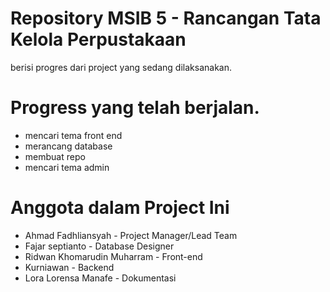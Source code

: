 # Repository MSIB 5 - Rancangan Tata Kelola Perpustakaan
berisi progres dari project yang sedang dilaksanakan.

# Progress yang telah berjalan.
- mencari tema front end
- merancang database
- membuat repo
- mencari tema admin

# Anggota dalam Project Ini
- Ahmad Fadhliansyah - Project Manager/Lead Team
- Fajar septianto - Database Designer
- Ridwan Khomarudin Muharram - Front-end
- Kurniawan - Backend
- Lora Lorensa Manafe - Dokumentasi


